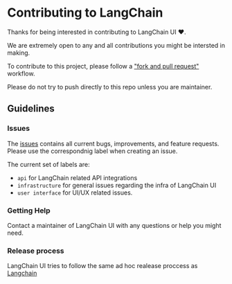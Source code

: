 # Contributing to LangChain

Thanks for being interested in contributing to LangChain UI ❤️.

We are extremely open to any and all contributions you might be intersted in making.

To contribute to this project, please follow a ["fork and pull request"](https://docs.github.com/en/get-started/quickstart/contributing-to-projects) workflow.

Please do not try to push directly to this repo unless you are maintainer.

## Guidelines

### Issues

The [issues](https://github.com/homanp/langchain-ui/issues) contains all current bugs, improvements, and feature requests.
Please use the correspondnig label when creating an issue.

The current set of labels are:

- `api` for LangChain related API integrations
- `infrastructure` for general issues regarding the infra of LangChain UI
- `user interface` for UI/UX related issues.

### Getting Help

Contact a maintainer of LangChain UI with any questions or help you might need.

### Release process

LangChain UI tries to follow the same ad hoc realease proccess as [Langchain](https://github.com/hwchase17/langchain)
